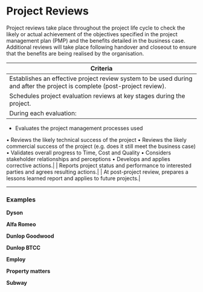 # Project Reviews
Project reviews take place throughout the project life cycle to check the likely or actual achievement of the objectives specified in the project management plan (PMP) and the benefits detailed in the business case. Additional reviews will take place following handover and closeout to ensure that the benefits are being realised by the organisation. 

|  Criteria |
|---|
| Establishes an effective project review system to be used during and after the project is complete (post-project review).  |
|  Schedules project evaluation reviews at key stages during the project. |
| During each evaluation:
<ul><li>Evaluates the project management processes used</li></ul>
• Reviews the likely technical success of the project
• Reviews the likely commercial success of the project (e.g. does it still meet the business case)
• Validates overall progress to Time, Cost and Quality
• Considers stakeholder relationships and perceptions
• Develops and applies corrective actions.| 
| Reports project status and performance to interested parties and agrees resulting actions.| 
|  At post-project review, prepares a lessons learned report and applies to future projects.| 

<hr>

### Examples

**Dyson**


**Alfa Romeo**


**Dunlop Goodwood**


**Dunlop BTCC**


**Employ**


**Property matters**


**Subway**


